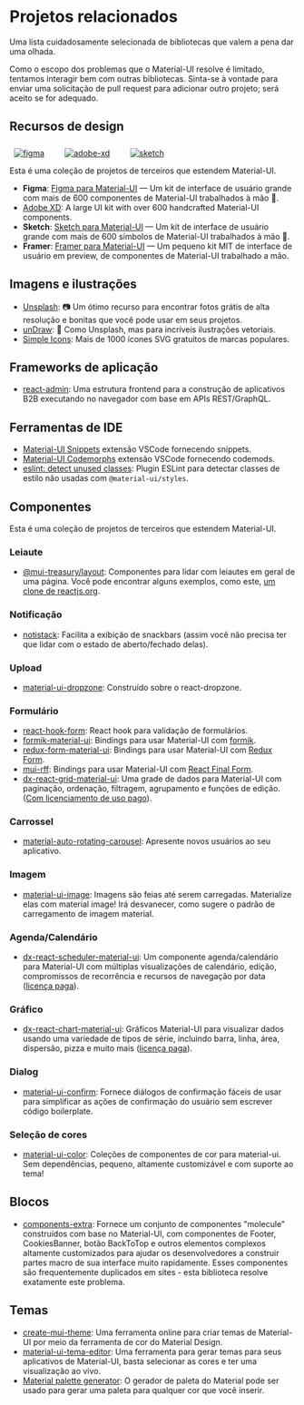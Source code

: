 # Projetos relacionados

<p class="description">Uma lista cuidadosamente selecionada de bibliotecas que valem a pena dar uma olhada.</p>

Como o escopo dos problemas que o Material-UI resolve é limitado, tentamos interagir bem com outras bibliotecas. Sinta-se à vontade para enviar uma solicitação de pull request para adicionar outro projeto; será aceito se for adequado.

## Recursos de design

<a href="https://material-ui.com/store/items/figma-react/?utm_source=docs&utm_medium=referral&utm_campaign=installation-figma" style="margin-left: 8px; margin-top: 8px; display: inline-block;"><img src="/static/images/download-figma.svg" alt="figma" /></a>
<a href="https://material-ui.com/store/items/adobe-xd-react/?utm_source=docs&utm_medium=referral&utm_campaign=installation-adobe-xd" style="margin-left: 32px; margin-top: 8px; display: inline-block;"><img src="/static/images/download-adobe-xd.svg" alt="adobe-xd" /></a>
<a href="https://material-ui.com/store/items/sketch-react/?utm_source=docs&utm_medium=referral&utm_campaign=installation-sketch" style="margin-left: 32px; margin-top: 8px; display: inline-block;"><img src="/static/images/download-sketch.svg" alt="sketch" /></a>

Esta é uma coleção de projetos de terceiros que estendem Material-UI.

- **Figma**: [Figma para Material-UI](https://material-ui.com/store/items/figma-react/?utm_source=docs&utm_medium=referral&utm_campaign=related-projects-sketch) — Um kit de interface de usuário grande com mais de 600 componentes de Material-UI trabalhados à mão 🎨.
- [Adobe XD](https://material-ui.com/store/items/adobe-xd-react/?utm_source=docs&utm_medium=referral&utm_campaign=related-projects-adobe-xd): A large UI kit with over 600 handcrafted Material-UI components.
- **Sketch**: [Sketch para Material-UI](https://material-ui.com/store/items/sketch-react/?utm_source=docs&utm_medium=referral&utm_campaign=related-projects-sketch) — Um kit de interface de usuário grande com mais de 600 símbolos de Material-UI trabalhados à mão 💎.
- **Framer**: [Framer para Material-UI](https://packages.framer.com/package/material-ui/material-ui) — Um pequeno kit MIT de interface de usuário em preview, de componentes de Material-UI trabalhado a mão.

## Imagens e ilustrações

- [Unsplash](https://unsplash.com): 📷 Um ótimo recurso para encontrar fotos grátis de alta resolução e bonitas que você pode usar em seus projetos.
- [unDraw](https://undraw.co/): 📐 Como Unsplash, mas para incríveis ilustrações vetoriais.
- [Simple Icons](https://simpleicons.org/): Mais de 1000 ícones SVG gratuitos de marcas populares.

## Frameworks de aplicação

- [react-admin](https://github.com/marmelab/react-admin): Uma estrutura frontend para a construção de aplicativos B2B executando no navegador com base em APIs REST/GraphQL.

## Ferramentas de IDE

- [Material-UI Snippets](https://marketplace.visualstudio.com/items?itemName=vscodeshift.material-ui-snippets) extensão VSCode fornecendo snippets.
- [Material-UI Codemorphs](https://marketplace.visualstudio.com/items?itemName=vscodeshift.material-ui-codemorphs) extensão VSCode fornecendo codemods.
- [eslint: detect unused classes](https://github.com/jens-ox/eslint-plugin-material-ui-unused-classes): Plugin ESLint para detectar classes de estilo não usadas com `@material-ui/styles`.

## Componentes

Esta é uma coleção de projetos de terceiros que estendem Material-UI.

### Leiaute

- [@mui-treasury/layout](https://mui-treasury.com/layout): Componentes para lidar com leiautes em geral de uma página. Você pode encontrar alguns exemplos, como este, [um clone de reactjs.org](https://mui-treasury.com/layout/clones/reactjs).

### Notificação

- [notistack](https://github.com/iamhosseindhv/notistack): Facilita a exibição de snackbars (assim você não precisa ter que lidar com o estado de aberto/fechado delas).

### Upload

- [material-ui-dropzone](https://github.com/Yuvaleros/material-ui-dropzone): Construído sobre o react-dropzone.

### Formulário

- [react-hook-form](https://react-hook-form.com/): React hook para validação de formulários.
- [formik-material-ui](https://github.com/stackworx/formik-material-ui): Bindings para usar Material-UI com [formik](https://jaredpalmer.com/formik).
- [redux-form-material-ui](https://github.com/erikras/redux-form-material-ui): Bindings para usar Material-UI com [Redux Form](https://redux-form.com/).
- [mui-rff](https://github.com/lookfirst/mui-rff): Bindings para usar Material-UI com [React Final Form](https://final-form.org/react).
- [dx-react-grid-material-ui](https://devexpress.github.io/devextreme-reactive/react/grid/): Uma grade de dados para Material-UI com paginação, ordenação, filtragem, agrupamento e funções de edição.([Com licenciamento de uso pago](https://js.devexpress.com/licensing/)).

### Carrossel

- [material-auto-rotating-carousel](https://mui.wertarbyte.com/#material-auto-rotating-carousel): Apresente novos usuários ao seu aplicativo.

### Imagem

- [material-ui-image](https://mui.wertarbyte.com/#material-ui-image): Imagens são feias até serem carregadas. Materialize elas com material image! Irá desvanecer, como sugere o padrão de carregamento de imagem material.

### Agenda/Calendário

- [dx-react-scheduler-material-ui](https://devexpress.github.io/devextreme-reactive/react/scheduler/): Um componente agenda/calendário para Material-UI com múltiplas visualizações de calendário, edição, compromissos de recorrência e recursos de navegação por data ([licença paga](https://js.devexpress.com/licensing/)).

### Gráfico

- [dx-react-chart-material-ui](https://devexpress.github.io/devextreme-reactive/react/chart/): Gráficos Material-UI para visualizar dados usando uma variedade de tipos de série, incluindo barra, linha, área, dispersão, pizza e muito mais ([licença paga](https://js.devexpress.com/licensing/)).

### Dialog

- [material-ui-confirm](https://github.com/jonatanklosko/material-ui-confirm): Fornece diálogos de confirmação fáceis de usar para simplificar as ações de confirmação do usuário sem escrever código boilerplate.

### Seleção de cores

- [material-ui-color](https://github.com/mikbry/material-ui-color): Coleções de componentes de cor para material-ui. Sem dependências, pequeno, altamente customizável e com suporte ao tema!

## Blocos

- [components-extra](https://github.com/alexandre-lelain/components-extra): Fornece um conjunto de componentes "molecule" construídos com base no Material-UI, com componentes de Footer, CookiesBanner, botão BackToTop e outros elementos complexos altamente customizados para ajudar os desenvolvedores a construir partes macro de sua interface muito rapidamente. Esses componentes são frequentemente duplicados em sites - esta biblioteca resolve exatamente este problema.

## Temas

- [create-mui-theme](https://react-theming.github.io/create-mui-theme/): Uma ferramenta online para criar temas de Material-UI por meio da ferramenta de cor do Material Design.
- [material-ui-tema-editor](https://in-your-saas.github.io/material-ui-theme-editor/): Uma ferramenta para gerar temas para seus aplicativos de Material-UI, basta selecionar as cores e ter uma visualização ao vivo.
- [Material palette generator](https://material.io/inline-tools/color/): O gerador de paleta do Material pode ser usado para gerar uma paleta para qualquer cor que você inserir.
